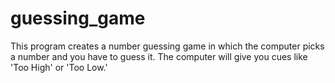# guessing_game
This program creates a number guessing game in which the computer picks a number and you have to guess it. The computer will give you cues like 'Too High' or 'Too Low.'
